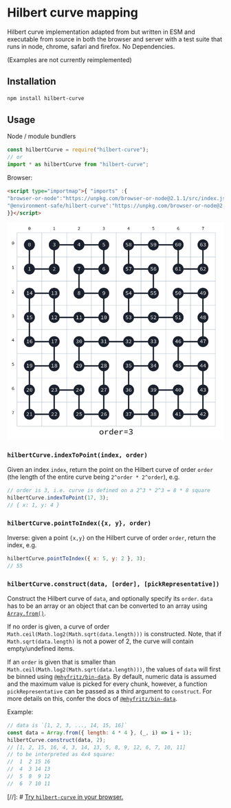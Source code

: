 # Hilbert curve mapping

Hilbert curve implementation adapted from []() but written in ESM and executable from source in both the browser and server with a test suite that runs in node, chrome, safari and firefox. No Dependencies.

(Examples are not currently reimplemented)

## Installation

```bash
npm install hilbert-curve
```

## Usage

Node / module bundlers

```javascript
const hilbertCurve = require("hilbert-curve");
// or
import * as hilbertCurve from "hilbert-curve";
```

Browser:

```html
<script type="importmap">{ "imports" :{
"browser-or-node":"https://unpkg.com/browser-or-node@2.1.1/src/index.js", 
"@environment-safe/hilbert-curve":"https://unpkg.com/browser-or-node@2.1.1/src/index.js"
}}</script>
```

![Hilbert Curve Numbering](./hilbert-curve-numbering.png)

### `hilbertCurve.indexToPoint(index, order)`

Given an index `index`, return the point on the Hilbert curve of order `order`
(the length of the entire curve being `2^order * 2^order`), e.g.

```javascript
// order is 3, i.e. curve is defined on a 2^3 * 2^3 = 8 * 8 square
hilbertCurve.indexToPoint(17, 3);
// { x: 1, y: 4 }
```

### `hilbertCurve.pointToIndex({x, y}, order)`

Inverse: given a point `{x,y}` on the Hilbert curve of order `order`, return the index, e.g.

```javascript
hilbertCurve.pointToIndex({ x: 5, y: 2 }, 3);
// 55
```

### `hilbertCurve.construct(data, [order], [pickRepresentative])`

Construct the Hilbert curve of `data`, and optionally specify its `order`.
`data` has to be an array or an object that can be converted to an
array using
[`Array.from()`](https://developer.mozilla.org/en-US/docs/Web/JavaScript/Reference/Global_Objects/Array/from).

If no order is given, a curve of order
`Math.ceil(Math.log2(Math.sqrt(data.length)))` is constructed.
Note, that if `Math.sqrt(data.length)` is not a power of 2,
the curve will contain empty/undefined items.

If an `order` is given that is smaller than `Math.ceil(Math.log2(Math.sqrt(data.length)))`,
the values of `data` will first be binned using
[`@mhyfritz/bin-data`](https://github.com/mhyfritz/bin-data). By
default, numeric data is assumed and the maximum value is picked for every chunk, however,
a function `pickRepresentative` can be passed as a third argument to `construct`.
For more details on this, confer the docs of
[`@mhyfritz/bin-data`](https://github.com/mhyfritz/bin-data).

Example:

```javascript
// data is `[1, 2, 3, ..., 14, 15, 16]`
const data = Array.from({ length: 4 * 4 }, (_, i) => i + 1);
hilbertCurve.construct(data, 2);
// [1, 2, 15, 16, 4, 3, 14, 13, 5, 8, 9, 12, 6, 7, 10, 11]
// to be interpreted as 4x4 square:
//  1  2 15 16
//  4  3 14 13
//  5  8  9 12
//  6  7 10 11
```

[//]: # [Try `hilbert-curve` in your browser.](https://npm.runkit.com/hilbert-curve)

